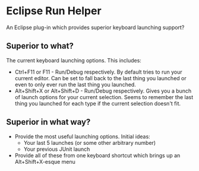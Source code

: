 # Eclipse Run Helper

An Eclipse plug-in which provides superior keyboard launching support?

## Superior to what?

The current keyboard launching options. This includes:

* Ctrl+F11 or F11 - Run/Debug respectively. By default tries to run your current editor. Can be set to fall back to the last thing you launched or even to only ever run the last thing you launched.
* Alt+Shift+X or Alt+Shift+D - Run/Debug respectively. Gives you a bunch of launch options for your current selection. Seems to remember the last thing you launched for each type if the current selection doesn't fit.

## Superior in what way?

* Provide the most useful launching options. Initial ideas:
    * Your last 5 launches (or some other arbitrary number)
    * Your previous JUnit launch
* Provide all of these from one keyboard shortcut which brings up an Alt+Shift+X-esque menu